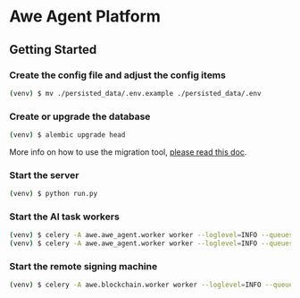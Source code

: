 # Awe Agent Platform


## Getting Started

### Create the config file and adjust the config items

```bash
(venv) $ mv ./persisted_data/.env.example ./persisted_data/.env
```

### Create or upgrade the database

```bash
(venv) $ alembic upgrade head
```

More info on how to use the migration tool, [please read this doc](./migrations/README.md).

### Start the server

```bash
(venv) $ python run.py
```

### Start the AI task workers

```bash
(venv) $ celery -A awe.awe_agent.worker worker --loglevel=INFO --queues=llm --pool=solo
(venv) $ celery -A awe.awe_agent.worker worker --loglevel=INFO --queues=sd --pool=solo
```

### Start the remote signing machine

```bash
(venv) $ celery -A awe.blockchain.worker worker --loglevel=INFO --queues=tx_token_in,tx_token_out
```
